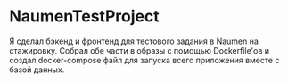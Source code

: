# NaumenTestProject

Я сделал бэкенд и фронтенд для тестового задания в Naumen на стажировку. Собрал обе части в образы с помощью Dockerfile'ов и создал docker-compose файл для запуска всего приложения вместе с базой данных.
